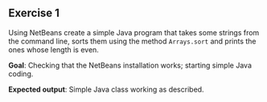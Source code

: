 ## Exercise 1
Using NetBeans create a simple Java program that takes some strings from the command line, sorts them using the method `Arrays.sort` and prints the ones whose length is even.

**Goal**: Checking that the NetBeans installation works; starting simple Java coding.

**Expected output**: Simple Java class working as described.